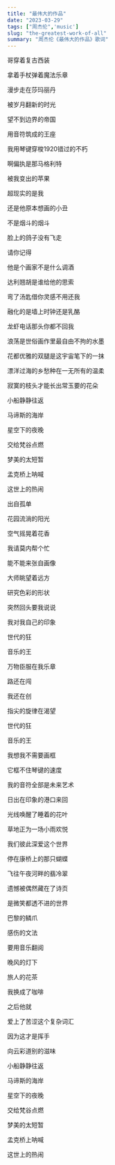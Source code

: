 ```yaml
---
title: "最伟大的作品"
date: "2023-03-29"
tags: ["周杰伦",'music']
slug: "the-greatest-work-of-all"
summary: "周杰伦《最伟大的作品》歌词"
---
```


哥穿着复古西装

拿着手杖弹着魔法乐章

漫步走在莎玛丽丹

被岁月翻新的时光

望不到边界的帝国

用音符筑成的王座

我用琴键穿梭1920错过的不朽

啊偏执是那马格利特

被我变出的苹果

超现实的是我

还是他原本想画的小丑

不是烟斗的烟斗

脸上的鸽子没有飞走

请你记得

他是个画家不是什么调酒

达利翘胡是谁给他的思索

弯了汤匙借你灵感不用还我

融化的是墙上时钟还是乳酪

龙虾电话那头你都不回我

浪荡是世俗画作里最自由不拘的水墨

花都优雅的双腿是这宇宙笔下的一抹

漂洋过海的乡愁种在一无所有的温柔

寂寞的枝头才能长出常玉要的花朵

小船静静往返

马谛斯的海岸

星空下的夜晚

交给梵谷点燃

梦美的太短暂

孟克桥上呐喊

这世上的热闹

出自孤单

花园流淌的阳光

空气摇晃着花香

我请莫内帮个忙

能不能来张自画像

大师眺望着远方

研究色彩的形状

突然回头要我说说

我对我自己的印象

世代的狂

音乐的王

万物臣服在我乐章

路还在闯

我还在创

指尖的旋律在渴望

世代的狂

音乐的王

我想我不需要画框

它框不住琴键的速度

我的音符全部是未来艺术

日出在印象的港口来回

光线唤醒了睡着的花叶

草地正为一场小雨欢悦

我们彼此深爱这个世界

停在康桥上的那只蝴蝶

飞往午夜河畔的翡冷翠

遗憾被偶然藏在了诗页

是微笑都透不进的世界

巴黎的鳞爪

感伤的文法

要用音乐翻阅

晚风的灯下

旅人的花茶

我换成了咖啡

之后他就

爱上了苦涩这个复杂词汇

因为这才是挥手

向云彩道别的滋味

小船静静往返

马谛斯的海岸

星空下的夜晚

交给梵谷点燃

梦美的太短暂

孟克桥上呐喊

这世上的热闹